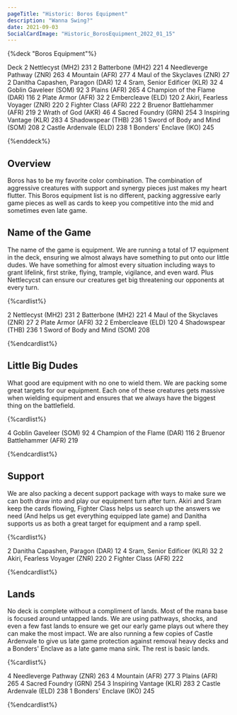 ```yaml
---
pageTitle: "Historic: Boros Equipment"
description: "Wanna Swing?"
date: 2021-09-03
SocialCardImage: "Historic_BorosEquipment_2022_01_15"
---
```


{%deck "Boros Equipment"%}

Deck
2 Nettlecyst (MH2) 231
2 Batterbone (MH2) 221
4 Needleverge Pathway (ZNR) 263
4 Mountain (AFR) 277
4 Maul of the Skyclaves (ZNR) 27
2 Danitha Capashen, Paragon (DAR) 12
4 Sram, Senior Edificer (KLR) 32
4 Goblin Gaveleer (SOM) 92
3 Plains (AFR) 265
4 Champion of the Flame (DAR) 116
2 Plate Armor (AFR) 32
2 Embercleave (ELD) 120
2 Akiri, Fearless Voyager (ZNR) 220
2 Fighter Class (AFR) 222
2 Bruenor Battlehammer (AFR) 219
2 Wrath of God (AKR) 46
4 Sacred Foundry (GRN) 254
3 Inspiring Vantage (KLR) 283
4 Shadowspear (THB) 236
1 Sword of Body and Mind (SOM) 208
2 Castle Ardenvale (ELD) 238
1 Bonders' Enclave (IKO) 245

{%enddeck%}

## Overview

Boros has to be my favorite color combination. The combination of aggressive creatures with support and synergy pieces just makes my heart flutter. This Boros equipment list is no different, packing aggressive early game pieces as well as cards to keep you competitive into the mid and sometimes even late game. 

## Name of the Game

The name of the game is equipment. We are running a total of 17 equipment in the deck, ensuring we almost always have something to put onto our little dudes. We have something for almost every situation including ways to grant lifelink, first strike, flying, trample, vigilance, and even ward. Plus Nettlecycst can ensure our creatures get big threatening our opponents at every turn.

{%cardlist%}

2 Nettlecyst (MH2) 231
2 Batterbone (MH2) 221
4 Maul of the Skyclaves (ZNR) 27
2 Plate Armor (AFR) 32
2 Embercleave (ELD) 120
4 Shadowspear (THB) 236
1 Sword of Body and Mind (SOM) 208

{%endcardlist%}

## Little Big Dudes

What good are equipment with no one to wield them. We are packing some great targets for our equipment. Each one of these creatures gets massive when wielding equipment and ensures that we always have the biggest thing on the battlefield. 

{%cardlist%}

4 Goblin Gaveleer (SOM) 92
4 Champion of the Flame (DAR) 116
2 Bruenor Battlehammer (AFR) 219

{%endcardlist%}

## Support

We are also packing a decent support package with ways to make sure we can both draw into and play our equipment turn after turn. Akiri and Sram keep the cards flowing, Fighter Class helps us search up the answers we need (And helps us get everything equipped late game) and Danitha supports us as both a great target for equipment and a ramp spell. 

{%cardlist%}

2 Danitha Capashen, Paragon (DAR) 12
4 Sram, Senior Edificer (KLR) 32
2 Akiri, Fearless Voyager (ZNR) 220
2 Fighter Class (AFR) 222

{%endcardlist%}

## Lands

No deck is complete without a compliment of lands. Most of the mana base is focused around untapped lands. We are using pathways, shocks, and even a few fast lands to ensure we get our early game plays out where they can make the most impact. We are also running a few copies of Castle Ardenvale to give us late game protection against removal heavy decks and a Bonders' Enclave as a late game mana sink. The rest is basic lands. 

{%cardlist%}

4 Needleverge Pathway (ZNR) 263
4 Mountain (AFR) 277
3 Plains (AFR) 265
4 Sacred Foundry (GRN) 254
3 Inspiring Vantage (KLR) 283
2 Castle Ardenvale (ELD) 238
1 Bonders' Enclave (IKO) 245

{%endcardlist%}